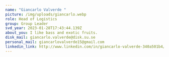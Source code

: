 ```yaml
---
name: "Giancarlo Valverde "
picture: /img/uploads/giancarlo.webp
role: Head of Logistics
group: Group Leader
svd_year: 2023-01-28T17:43:44.139Z
about_you: I like bass and exotic fruits.
disk_mail: giancarlo.valverde@disk.su.se
personal_mail: giancarlovalverde15@gmail.com
linkedin_link: http://www.linkedin.com/in/giancarlo-valverde-340a501b4/
---
```

